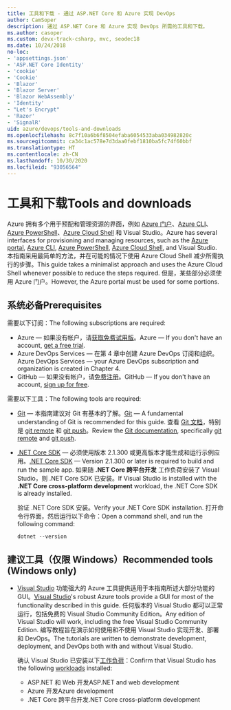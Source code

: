 ```yaml
---
title: 工具和下载 - 通过 ASP.NET Core 和 Azure 实现 DevOps
author: CamSoper
description: 通过 ASP.NET Core 和 Azure 实现 DevOps 所需的工具和下载。
ms.author: casoper
ms.custom: devx-track-csharp, mvc, seodec18
ms.date: 10/24/2018
no-loc:
- 'appsettings.json'
- 'ASP.NET Core Identity'
- 'cookie'
- 'Cookie'
- 'Blazor'
- 'Blazor Server'
- 'Blazor WebAssembly'
- 'Identity'
- "Let's Encrypt"
- 'Razor'
- 'SignalR'
uid: azure/devops/tools-and-downloads
ms.openlocfilehash: 8c7f10a6b6f8504efaba6054533aba034982820c
ms.sourcegitcommit: ca34c1ac578e7d3daa0febf1810ba5fc74f60bbf
ms.translationtype: HT
ms.contentlocale: zh-CN
ms.lasthandoff: 10/30/2020
ms.locfileid: "93056564"
---
```

# <a name="tools-and-downloads"></a><span data-ttu-id="f1075-103">工具和下载</span><span class="sxs-lookup"><span data-stu-id="f1075-103">Tools and downloads</span></span>

<span data-ttu-id="f1075-104">Azure 拥有多个用于预配和管理资源的界面，例如 [Azure 门户](https://portal.azure.com)、[Azure CLI](/cli/azure/)、[Azure PowerShell](/powershell/azure/overview)、[Azure Cloud Shell](https://shell.azure.com/bash) 和 Visual Studio。</span><span class="sxs-lookup"><span data-stu-id="f1075-104">Azure has several interfaces for provisioning and managing resources, such as the [Azure portal](https://portal.azure.com), [Azure CLI](/cli/azure/), [Azure PowerShell](/powershell/azure/overview), [Azure Cloud Shell](https://shell.azure.com/bash), and Visual Studio.</span></span> <span data-ttu-id="f1075-105">本指南采用最简单的方法，并在可能的情况下使用 Azure Cloud Shell 减少所需执行的步骤。</span><span class="sxs-lookup"><span data-stu-id="f1075-105">This guide takes a minimalist approach and uses the Azure Cloud Shell whenever possible to reduce the steps required.</span></span> <span data-ttu-id="f1075-106">但是，某些部分必须使用 Azure 门户。</span><span class="sxs-lookup"><span data-stu-id="f1075-106">However, the Azure portal must be used for some portions.</span></span>

## <a name="prerequisites"></a><span data-ttu-id="f1075-107">系统必备</span><span class="sxs-lookup"><span data-stu-id="f1075-107">Prerequisites</span></span>

<span data-ttu-id="f1075-108">需要以下订阅：</span><span class="sxs-lookup"><span data-stu-id="f1075-108">The following subscriptions are required:</span></span>

* <span data-ttu-id="f1075-109">Azure &mdash; 如果没有帐户，请[获取免费试用版](https://azure.microsoft.com/free/dotnet/)。</span><span class="sxs-lookup"><span data-stu-id="f1075-109">Azure &mdash; If you don't have an account, [get a free trial](https://azure.microsoft.com/free/dotnet/).</span></span>
* <span data-ttu-id="f1075-110">Azure DevOps Services &mdash; 在第 4 章中创建 Azure DevOps 订阅和组织。</span><span class="sxs-lookup"><span data-stu-id="f1075-110">Azure DevOps Services &mdash; your Azure DevOps subscription and organization is created in Chapter 4.</span></span>
* <span data-ttu-id="f1075-111">GitHub &mdash; 如果没有帐户，请[免费注册](https://github.com/join)。</span><span class="sxs-lookup"><span data-stu-id="f1075-111">GitHub &mdash; If you don't have an account, [sign up for free](https://github.com/join).</span></span>

<span data-ttu-id="f1075-112">需要以下工具：</span><span class="sxs-lookup"><span data-stu-id="f1075-112">The following tools are required:</span></span>

* <span data-ttu-id="f1075-113">[Git](https://git-scm.com/downloads) &mdash; 本指南建议对 Git 有基本的了解。</span><span class="sxs-lookup"><span data-stu-id="f1075-113">[Git](https://git-scm.com/downloads) &mdash; A fundamental understanding of Git is recommended for this guide.</span></span> <span data-ttu-id="f1075-114">查看 [Git 文档](https://git-scm.com/doc)，特别是 [git remote](https://git-scm.com/docs/git-remote) 和 [git push](https://git-scm.com/docs/git-push)。</span><span class="sxs-lookup"><span data-stu-id="f1075-114">Review the [Git documentation](https://git-scm.com/doc), specifically [git remote](https://git-scm.com/docs/git-remote) and [git push](https://git-scm.com/docs/git-push).</span></span>
* <span data-ttu-id="f1075-115">[.NET Core SDK](https://dotnet.microsoft.com/download/) &mdash; 必须使用版本 2.1.300 或更高版本才能生成和运行示例应用。</span><span class="sxs-lookup"><span data-stu-id="f1075-115">[.NET Core SDK](https://dotnet.microsoft.com/download/) &mdash; Version 2.1.300 or later is required to build and run the sample app.</span></span> <span data-ttu-id="f1075-116">如果随 **.NET Core 跨平台开发** 工作负荷安装了 Visual Studio，则 .NET Core SDK 已安装。</span><span class="sxs-lookup"><span data-stu-id="f1075-116">If Visual Studio is installed with the **.NET Core cross-platform development** workload, the .NET Core SDK is already installed.</span></span>

    <span data-ttu-id="f1075-117">验证 .NET Core SDK 安装。</span><span class="sxs-lookup"><span data-stu-id="f1075-117">Verify your .NET Core SDK installation.</span></span> <span data-ttu-id="f1075-118">打开命令行界面，然后运行以下命令：</span><span class="sxs-lookup"><span data-stu-id="f1075-118">Open a command shell, and run the following command:</span></span>

    ```dotnetcli
    dotnet --version
    ```

## <a name="recommended-tools-windows-only"></a><span data-ttu-id="f1075-119">建议工具（仅限 Windows）</span><span class="sxs-lookup"><span data-stu-id="f1075-119">Recommended tools (Windows only)</span></span>

* <span data-ttu-id="f1075-120">[Visual Studio](https://visualstudio.microsoft.com) 功能强大的 Azure 工具提供适用于本指南所述大部分功能的 GUI。</span><span class="sxs-lookup"><span data-stu-id="f1075-120">[Visual Studio](https://visualstudio.microsoft.com)'s robust Azure tools provide a GUI for most of the functionality described in this guide.</span></span> <span data-ttu-id="f1075-121">任何版本的 Visual Studio 都可以正常运行，包括免费的 Visual Studio Community Edition。</span><span class="sxs-lookup"><span data-stu-id="f1075-121">Any edition of Visual Studio will work, including the free Visual Studio Community Edition.</span></span> <span data-ttu-id="f1075-122">编写教程旨在演示如何使用和不使用 Visual Studio 实现开发、部署和 DevOps。</span><span class="sxs-lookup"><span data-stu-id="f1075-122">The tutorials are written to demonstrate development, deployment, and DevOps both with and without Visual Studio.</span></span>

  <span data-ttu-id="f1075-123">确认 Visual Studio 已安装以下[工作负荷](/visualstudio/install/modify-visual-studio)：</span><span class="sxs-lookup"><span data-stu-id="f1075-123">Confirm that Visual Studio has the following [workloads](/visualstudio/install/modify-visual-studio) installed:</span></span>

  * <span data-ttu-id="f1075-124">ASP.NET 和 Web 开发</span><span class="sxs-lookup"><span data-stu-id="f1075-124">ASP.NET and web development</span></span>
  * <span data-ttu-id="f1075-125">Azure 开发</span><span class="sxs-lookup"><span data-stu-id="f1075-125">Azure development</span></span>
  * <span data-ttu-id="f1075-126">.NET Core 跨平台开发</span><span class="sxs-lookup"><span data-stu-id="f1075-126">.NET Core cross-platform development</span></span>
